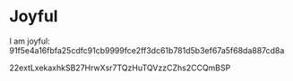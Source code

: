 # Joyful

I am joyful: 91f5e4a16fbfa25cdfc91cb9999fce2ff3dc61b781d5b3ef67a5f68da887cd8a


22extLxekaxhkSB27HrwXsr7TQzHuTQVzzCZhs2CCQmBSP